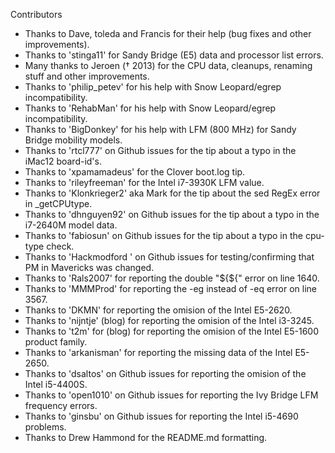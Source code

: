 Contributors

 - Thanks to Dave, toleda and Francis for their help (bug fixes and other improvements).
 - Thanks to 'stinga11' for Sandy Bridge (E5) data and processor list errors.
 - Many thanks to Jeroen († 2013) for the CPU data, cleanups, renaming stuff and other improvements.
 - Thanks to 'philip_petev' for his help with Snow Leopard/egrep incompatibility.
 - Thanks to 'RehabMan' for his help with Snow Leopard/egrep incompatibility.
 - Thanks to 'BigDonkey' for his help with LFM (800 MHz) for Sandy Bridge mobility models.
 - Thanks to 'rtcl777' on Github issues for the tip about a typo in the iMac12 board-id's.
 - Thanks to 'xpamamadeus' for the Clover boot.log tip.
 - Thanks to 'rileyfreeman' for the Intel i7-3930K LFM value.
 - Thanks to 'Klonkrieger2' aka Mark for the tip about the sed RegEx error in _getCPUtype.
 - Thanks to 'dhnguyen92' on Github issues for the tip about a typo in the i7-2640M model data.
 - Thanks to 'fabiosun' on Github issues for the tip about a typo in the cpu-type check.
 - Thanks to 'Hackmodford ' on Github issues for testing/confirming that PM in Mavericks was changed.
 - Thanks to 'Rals2007' for reporting the double "${${" error on line 1640.
 - Thanks to 'MMMProd' for reporting the -eg instead of -eq error on line 3567.
 - Thanks to 'DKMN' for reporting the omision of the Intel E5-2620.
 - Thanks to 'nijntje' (blog) for reporting the omision of the Intel i3-3245.
 - Thanks to 't2m' for (blog) for reporting the omision of the Intel E5-1600 product family.
 - Thanks to 'arkanisman' for reporting the missing data of the Intel E5-2650.
 - Thanks to 'dsaltos' on Github issues for reporting the omision of the Intel i5-4400S.
 - Thanks to 'open1010' on Github issues for reporting the Ivy Bridge LFM frequency errors.
 - Thanks to 'ginsbu' on Github issues for reporting the Intel i5-4690 problems.
 - Thanks to Drew Hammond for the README.md formatting.
